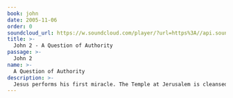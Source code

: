 ```yaml
---
book: john
date: 2005-11-06
order: 0
soundcloud_url: https://w.soundcloud.com/player/?url=https%3A//api.soundcloud.com/tracks/
title: >-
  John 2 - A Question of Authority
passage: >-
  John 2
name: >-
  A Question of Authority
description: >-
  Jesus performs his first miracle. The Temple at Jerusalem is cleansed.
---
```


